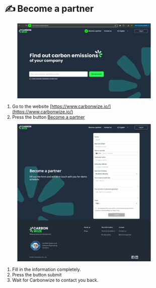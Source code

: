 # ✍️ Become a partner

<figure><img src="../.gitbook/assets/image (1) (1) (1) (1) (1) (1) (1) (1) (1) (1) (1) (1) (1) (1) (1).png" alt=""><figcaption></figcaption></figure>

1. Go to the website [https://www.carbonwize.io/](https://www.carbonwize.io/)
2. Press the button [Become a partner](https://www.carbonwize.io/become-partner)

<figure><img src="../.gitbook/assets/image (1) (1) (1) (1) (1) (1) (1) (1) (1) (1) (1) (1) (1) (1) (1) (1).png" alt=""><figcaption></figcaption></figure>

1. Fill in the information completely.
2. ﻿﻿﻿Press the button submit
3. ﻿﻿﻿Wait for Carbonwize to contact you back.
